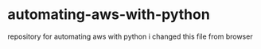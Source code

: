 # automating-aws-with-python
repository for automating aws with python
i changed this file from browser
